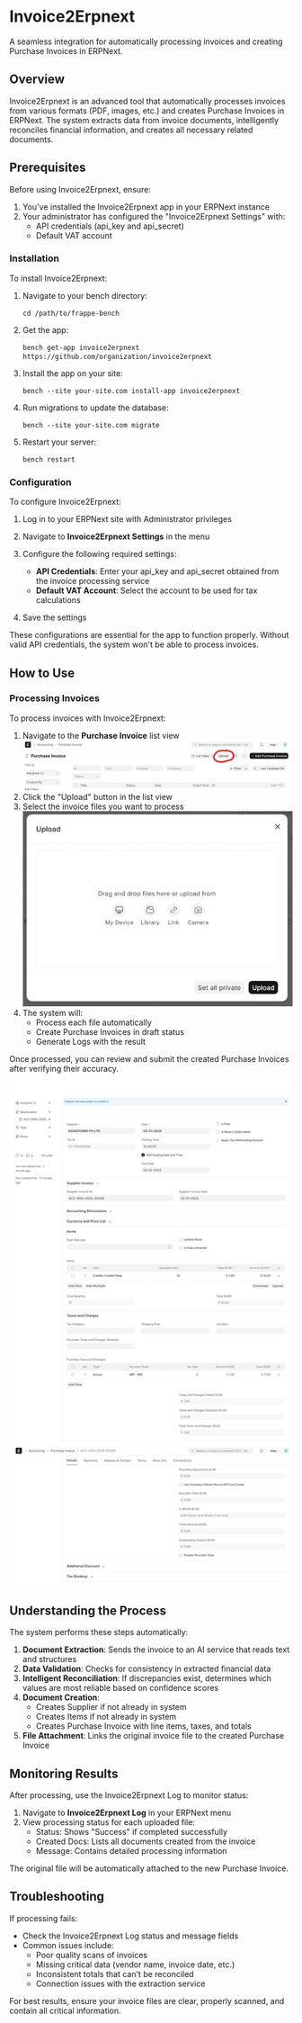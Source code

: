 # Invoice2Erpnext

A seamless integration for automatically processing invoices and creating Purchase Invoices in ERPNext.

## Overview

Invoice2Erpnext is an advanced tool that automatically processes invoices from various formats (PDF, images, etc.) and creates Purchase Invoices in ERPNext. The system extracts data from invoice documents, intelligently reconciles financial information, and creates all necessary related documents.

## Prerequisites

Before using Invoice2Erpnext, ensure:

1. You've installed the Invoice2Erpnext app in your ERPNext instance
2. Your administrator has configured the "Invoice2Erpnext Settings" with:
   - API credentials (api_key and api_secret)
   - Default VAT account

### Installation

To install Invoice2Erpnext:

1. Navigate to your bench directory:
   ```
   cd /path/to/frappe-bench
   ```

2. Get the app:
   ```
   bench get-app invoice2erpnext https://github.com/organization/invoice2erpnext
   ```

3. Install the app on your site:
   ```
   bench --site your-site.com install-app invoice2erpnext
   ```

4. Run migrations to update the database:
   ```
   bench --site your-site.com migrate
   ```

5. Restart your server:
   ```
   bench restart
   ```

### Configuration

To configure Invoice2Erpnext:

1. Log in to your ERPNext site with Administrator privileges
2. Navigate to **Invoice2Erpnext Settings** in the menu
3. Configure the following required settings:
   - **API Credentials**: Enter your api_key and api_secret obtained from the invoice processing service
   - **Default VAT Account**: Select the account to be used for tax calculations

4. Save the settings

These configurations are essential for the app to function properly. Without valid API credentials, the system won't be able to process invoices.

## How to Use

### Processing Invoices

To process invoices with Invoice2Erpnext:

1. Navigate to the **Purchase Invoice** list view
![Alt text](documentation/prc-1.jpeg?raw=true "Purchase Invoice list view")
2. Click the "Upload" button in the list view
3. Select the invoice files you want to process
![Alt text](documentation/prc-2.jpeg?raw=true "Upload")
4. The system will:
   - Process each file automatically
   - Create Purchase Invoices in draft status
   - Generate Logs with the result

Once processed, you can review and submit the created Purchase Invoices after verifying their accuracy.
![Alt text](documentation/prc-3.jpeg?raw=true "Purchase Invoice list view")

## Understanding the Process

The system performs these steps automatically:

1. **Document Extraction**: Sends the invoice to an AI service that reads text and structures
2. **Data Validation**: Checks for consistency in extracted financial data
3. **Intelligent Reconciliation**: If discrepancies exist, determines which values are most reliable based on confidence scores
4. **Document Creation**:
   - Creates Supplier if not already in system
   - Creates Items if not already in system
   - Creates Purchase Invoice with line items, taxes, and totals
5. **File Attachment**: Links the original invoice file to the created Purchase Invoice

## Monitoring Results

After processing, use the Invoice2Erpnext Log to monitor status:

1. Navigate to **Invoice2Erpnext Log** in your ERPNext menu
2. View processing status for each uploaded file:
   - Status: Shows "Success" if completed successfully
   - Created Docs: Lists all documents created from the invoice
   - Message: Contains detailed processing information

The original file will be automatically attached to the new Purchase Invoice.

## Troubleshooting

If processing fails:
- Check the Invoice2Erpnext Log status and message fields
- Common issues include:
  - Poor quality scans of invoices
  - Missing critical data (vendor name, invoice date, etc.)
  - Inconsistent totals that can't be reconciled
  - Connection issues with the extraction service

For best results, ensure your invoice files are clear, properly scanned, and contain all critical information.